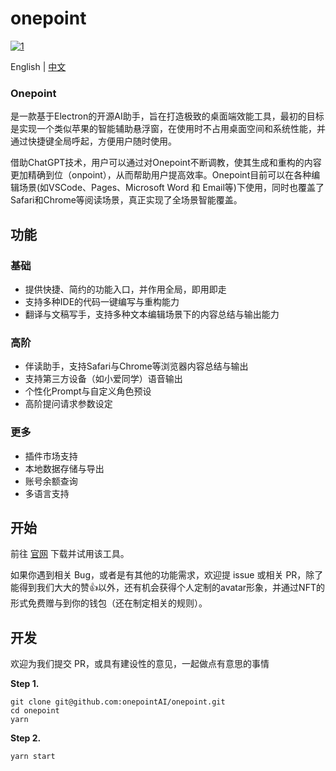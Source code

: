 # onepoint


[![1](https://i.328888.xyz/2023/04/07/irjmzv.png "1")](https://i.328888.xyz/2023/04/07/irjmzv.png "1")
<p>
     English | <a href="README-CN.md">中文</a>
</p>

### Onepoint

是一款基于Electron的开源AI助手，旨在打造极致的桌面端效能工具，最初的目标是实现一个类似苹果的智能辅助悬浮窗，在使用时不占用桌面空间和系统性能，并通过快捷键全局呼起，方便用户随时使用。

借助ChatGPT技术，用户可以通过对Onepoint不断调教，使其生成和重构的内容更加精确到位（onpoint），从而帮助用户提高效率。Onepoint目前可以在各种编辑场景(如VSCode、Pages、Microsoft Word 和 Email等)下使用，同时也覆盖了Safari和Chrome等阅读场景，真正实现了全场景智能覆盖。



## 功能

### 基础

- 提供快捷、简约的功能入口，并作用全局，即用即走
- 支持多种IDE的代码一键编写与重构能力
- 翻译与文稿写手，支持多种文本编辑场景下的内容总结与输出能力

### 高阶

- 伴读助手，支持Safari与Chrome等浏览器内容总结与输出
- 支持第三方设备（如小爱同学）语音输出
- 个性化Prompt与自定义角色预设
- 高阶提问请求参数设定


### 更多

* 插件市场支持
* 本地数据存储与导出
* 账号余额查询
* 多语言支持



## 开始


前往 [官网](https://www.1ptai.com/) 下载并试用该工具。

如果你遇到相关 Bug，或者是有其他的功能需求，欢迎提 issue 或相关 PR，除了能得到我们大大的赞👍以外，还有机会获得个人定制的avatar形象，并通过NFT的形式免费赠与到你的钱包（还在制定相关的规则）。

## 开发


欢迎为我们提交 PR，或具有建设性的意见，一起做点有意思的事情



**Step 1.**
```
git clone git@github.com:onepointAI/onepoint.git
cd onepoint
yarn
```

**Step 2.**
```
yarn start
```
